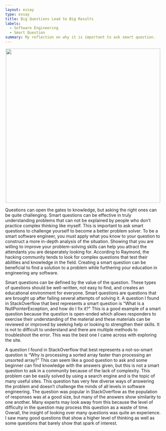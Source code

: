 ```yaml
---
layout: essay
type: essay
title: Big Questions Lead to Big Results
labels:
  - Software Engineering
  - Smart Question
summary: My reflection on why it is important to ask smart question.
---
```

<p align='center'>  
<img src='https://www.tanveernaseer.com/wp-content/uploads/2019/12/Asking-smarter-questions.jpg' width='500'/>
</p>
  Questions can open the gates to knowledge, but asking the right ones can be quite challenging. Smart questions can be effective in truly understanding problems that can not be explained by people who don’t practice complex thinking like myself. This is important to ask smart questions to challenge yourself to become a better problem solver. To be a smart software engineer, you must apply what you know to your question to construct a more in-depth analysis of the situation. Showing that you are willing to improve your problem-solving skills can help you attract the attendants you are desperately looking for. According to Raymond, the hacking community tends to look for complex questions that test their abilities and knowledge in the field. Creating a smart question can be beneficial to find a solution to a problem while furthering your education in engineering any software.
  
  Smart questions can be defined by the value of the question. These types of questions should be well-written, not easy to find, and creates an educational environment for everyone. Smart questions are questions that are brought up after failing several attempts of solving it. A question I found in StackOverflow that best represents a smart question is "What is a NullPointerException, and how do I fix it?" This is a good example of a smart question because the question is open-ended which allows responders to exercise their understanding of the material and these materials can be reviewed or improved by seeking help or looking to strengthen their skills. It is not to difficult to understand and there are multiple methods to troubleshoot the error. This was the best one I came across with exploring the site.
  
  A question I found in StackOverflow that best represents a not-so-smart question is “Why is processing a sorted array faster than processing an unsorted array?” This can seem like a good question to ask and some beginner can find knowledge with the answers given, but this is not a smart question to ask in a community because of the lack of complexity. This problem can be easily solved by using a search engine and is the topic of many useful sites. This question has very few diverse ways of answering the problem and doesn’t challenge the minds of all levels in software engineering. The question was popular in StackOverflow as the population of responses was at a good size, but many of the answers show similarity to one another. Many experts may look away from this because the level of difficulty in the question may process this question as a waste of time. Overall, the insight of looking over many questions was quite an experience. I saw many good questions that show a higher level of thinking as well as some questions that barely show that spark of interest. 

